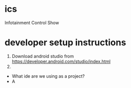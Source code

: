 # ics
Infotainment Control Show

# developer setup instructions

1. Download android studio from https://developer.android.com/studio/index.html
2. 

- What ide are we using as a project?
- A
